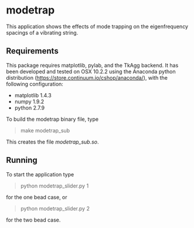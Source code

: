 # modetrap
This application shows the effects of mode trapping on the eigenfrequency spacings of a vibrating string.

## Requirements

This package requires matplotlib, pylab, and the TkAgg backend. It has been developed and tested on OSX 10.2.2 using the Anaconda python distribution (https://store.continuum.io/cshop/anaconda/), with the following configuration:
- matplotlib 1.4.3
- numpy 1.9.2
- python 2.7.9

To build the modetrap binary file, type

> make modetrap_sub

This creates the file *modetrap_sub.so*. 

## Running

To start the application type 

> python modetrap_slider.py 1

for the one bead case, or 

> python modetrap_slider.py 2

for the two bead case.
